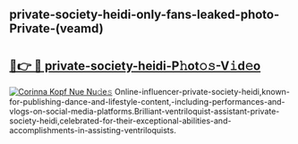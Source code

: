 ## private-society-heidi-only-fans​-leaked-photo​-Private-(veamd)


# <h2><a href="https://mediaupload.pro?title=private-society-heidi&ref=git">🔗👉 🔴 private-society-heidi-P𝚑ot𝚘𝚜-V𝚒d𝚎o</a></h2>

[![Corinna Kopf Nue Nu𝚍e𝚜](https://i.imgur.com/0qMVB7G.gif)](https://mediaupload.pro?title=private-society-heidi&ref=git)
Online-influencer-private-society-heidi,known-for-publishing-dance-and-lifestyle-content,-including-performances-and-vlogs-on-social-media-platforms.Brilliant-ventriloquist-assistant-private-society-heidi,celebrated-for-their-exceptional-abilities-and-accomplishments-in-assisting-ventriloquists.  